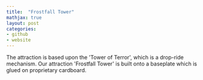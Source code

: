 ```yaml
---
title:  "Frostfall Tower"
mathjax: true
layout: post
categories: 
- github
- website
---
```


The attraction is based upon the 'Tower of Terror', which is a drop-ride mechanism. Our attraction 'Frostfall Tower' is built onto a baseplate which is glued on proprietary cardboard. 
